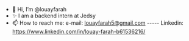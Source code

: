 - 👋 Hi, I’m @louayfarah
- ✨ I am a backend intern at Jedsy
- 📫 How to reach me: e-mail: louayfarah5@gmail.com ----- Linkedin: https://www.linkedin.com/in/louay-farah-b61536216/

<!---
louayfarah/louayfarah is a ✨ special ✨ repository because its `README.md` (this file) appears on your GitHub profile.
You can click the Preview link to take a look at your changes.
--->
